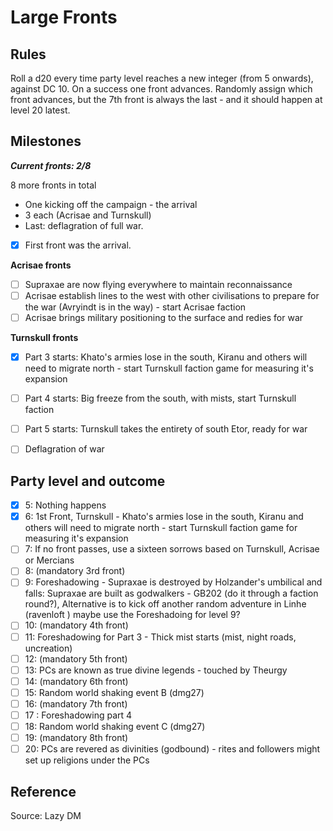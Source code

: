 # Large Fronts

## Rules

Roll a d20 every time party level reaches a new integer (from 5 onwards), against DC 10. On a success one front advances. Randomly assign which front advances, but the 7th front is always the last - and it should happen at level 20 latest.
## Milestones
***Current fronts: 2/8***

8 more fronts in total
- One kicking off the campaign - the arrival
- 3 each (Acrisae and Turnskull)
- Last: deflagration of full war. 

- [x] First front was the arrival.

**Acrisae fronts**
- [ ] Supraxae are now flying everywhere to maintain reconnaissance 
- [ ] Acrisae establish lines to the west with other civilisations to prepare for the war (Avryindt is in the way) - start Acrisae faction
- [ ] Acrisae brings military positioning to the surface and redies for war

**Turnskull fronts**
- [x] Part 3 starts: Khato's armies lose in the south, Kiranu and others will need to migrate north - start Turnskull faction game for measuring it's expansion 
- [ ] Part 4 starts: Big freeze from the south, with mists, start Turnskull faction
- [ ] Part 5 starts: Turnskull takes the entirety of south Etor, ready for war

- [ ] Deflagration of war

## Party level and outcome

- [x] 5: Nothing happens
- [x] 6: 1st Front, Turnskull - Khato's armies lose in the south, Kiranu and others will need to migrate north - start Turnskull faction game for measuring it's expansion 
- [ ] 7: If no front passes, use a sixteen sorrows based on Turnskull, Acrisae or Mercians
- [ ] 8: (mandatory 3rd front)
- [ ] 9: Foreshadowing - Supraxae is destroyed by Holzander's umbilical and falls: Supraxae are built as godwalkers - GB202 (do it through a faction round?), Alternative is to kick off another random adventure in Linhe (ravenloft ) maybe use the Foreshadoing for level 9?
- [ ] 10: (mandatory 4th front)
- [ ] 11:  Foreshadowing for Part 3 - Thick mist starts (mist, night roads, uncreation)
- [ ] 12: (mandatory 5th front)
- [ ] 13: PCs are known as true divine legends - touched by Theurgy
- [ ] 14: (mandatory 6th front)
- [ ] 15: Random world shaking event B (dmg27) 
- [ ] 16: (mandatory 7th front)
- [ ] 17 : Foreshadowing part 4
- [ ] 18: Random world shaking event C (dmg27) 
- [ ] 19: (mandatory 8th front)
- [ ] 20: PCs are revered as divinities (godbound) - rites and followers might set up religions under the PCs

## Reference
Source: Lazy DM

